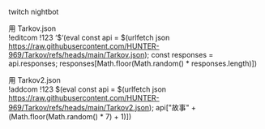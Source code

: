 twitch nightbot  

用 Tarkov.json  
!editcom !123 ‘$‘(eval const api = $(urlfetch json https://raw.githubusercontent.com/HUNTER-969/Tarkov/refs/heads/main/Tarkov.json); const responses = api.responses; responses[Math.floor(Math.random() * responses.length)])  

用 Tarkov2.json  
!addcom !123 $(eval const api = $(urlfetch json https://raw.githubusercontent.com/HUNTER-969/Tarkov/refs/heads/main/Tarkov2.json); api["故事" + (Math.floor(Math.random() * 7) + 1)])
